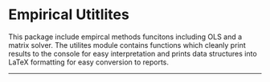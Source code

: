 # Empirical Utitlites

This package include empircal methods funcitons including OLS and a matrix solver. The utilites module contains functions which cleanly print results to the console for easy interpretation and prints data structures into LaTeX formatting for easy conversion to reports.

----
